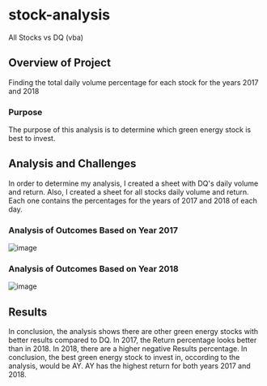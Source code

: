 # stock-analysis
All Stocks vs DQ (vba)

## Overview of Project
Finding the total daily volume percentage for each stock for the years 2017 and 2018

### Purpose
The purpose of this analysis is to determine which green energy stock is best to invest.

## Analysis and Challenges
In order to determine my analysis, I created a sheet with DQ's daily volume and return. Also, I created a sheet for all stocks daily volume and return. Each one contains the percentages for the years of 2017 and 2018 of each day.

### Analysis of Outcomes Based on Year 2017
![image](https://user-images.githubusercontent.com/98724851/159207448-7e5f67fd-fa81-4b51-83a2-0df47ead2742.png)


### Analysis of Outcomes Based on Year 2018
![image](https://user-images.githubusercontent.com/98724851/159207508-14557c74-54f1-464e-82bf-6b44f7703f0e.png)


## Results
In conclusion, the analysis shows there are other green energy stocks with better results compared to DQ. In 2017, the Return percentage looks better than in 2018. In 2018, there are a higher negative Results percentage. In conclusion, the best green energy stock to invest in, occording to the analysis, would be AY. AY has the highest return for both years 2017 and 2018.
